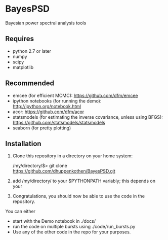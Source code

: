 BayesPSD
========

Bayesian power spectral analysis tools

Requires
---------

- python 2.7 or later
- numpy
- scipy
- matplotlib

Recommended
-----------
- emcee (for efficient MCMC): https://github.com/dfm/emcee
- ipython notebooks (for running the demo): http://ipython.org/notebook.html
- acor: https://github.com/dfm/acor 
- statsmodels (for estimating the inverse covariance, unless using BFGS): https://github.com/statsmodels/statsmodels
- seaborn (for pretty plotting)


Installation
------------

1. Clone this repository in a directory on your home system:
 
    /my/directory/$> git clone https://github.com/dhuppenkothen/BayesPSD.git
 
2. add /my/directory/ to your $PYTHONPATH variably; this depends on your 
 
3. Congratulations, you should now be able to use the code in the repository.

You can either
* start with the Demo notebook in ./docs/ 
* run the code on multiple bursts using ./code/run_bursts.py  
* Use any of the other code in the repo for your purposes.




  



